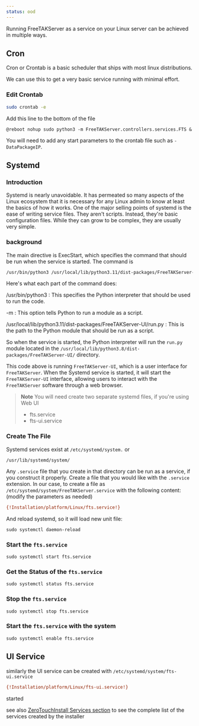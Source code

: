 ```yaml
---
status: ood
---
```


Running FreeTAKServer as a service on your Linux server can be achieved in multiple ways.

## Cron
Cron or Crontab is a basic scheduler that ships with most linux distributions.

We can use this to get a very basic service running with minimal effort.

### Edit Crontab
```bash
sudo crontab -e
```

Add this line to the bottom of the file

```text
@reboot nohup sudo python3 -m FreeTAKServer.controllers.services.FTS &
```

You will need to add any start parameters to the crontab file such as `-DataPackageIP`.

## Systemd

### Introduction
Systemd is nearly unavoidable.
It has permeated so many aspects of the Linux ecosystem
that it is necessary for any Linux admin to know at least the basics of how it works.
One of the major selling points of systemd is the ease of writing service files. 
They aren't scripts.
Instead, they're basic configuration files.
While they can grow to be complex, they are usually very simple.
### background
The main directive is ExecStart, which specifies the command that should be run when the service is started. The command is 
```bash
/usr/bin/python3 /usr/local/lib/python3.11/dist-packages/FreeTAKServer-UI/run.py. 
```
Here's what each part of the command does:

/usr/bin/python3
: This specifies the Python interpreter that should be used to run the code.

-m
: This option tells Python to run a module as a script.

/usr/local/lib/python3.11/dist-packages/FreeTAKServer-UI/run.py
: This is the path to the Python module that should be run as a script.

So when the service is started,
the Python interpreter will run the `run.py` module
located in the `/usr/local/lib/python3.8/dist-packages/FreeTAKServer-UI/` directory.

This code above is running `FreeTAKServer-UI`,
which is a user interface for  `FreeTAKServer`.
When the Systemd service is started,
it will start the `FreeTAKServer-UI` interface,
allowing users to interact with the `FreeTAKServer` software through a web browser.

>**Note**
> You will need create two separate systemd files, if you're using Web UI
> - fts.service
> - fts-ui.service


### Create The File
Systemd services exist at 
```/etc/systemd/system.```
or
```
/usr/lib/systemd/system/
```
Any `.service` file that you create in that directory can be run as a service,
if you construct it properly. 
Create a file that you would like with the `.service` extension. 
In our case,
to create a file as `/etc/systemd/system/FreeTAKServer.service` with the following content:
(modify the parameters as needed)

```ini
{!Installation/platform/Linux/fts.service!}
```

And reload systemd, so it will load new unit file:
```
sudo systemctl daemon-reload
```

### Start the `fts.service`
```
sudo systemctl start fts.service
```

### Get the Status of the `fts.service`
```
sudo systemctl status fts.service
```

### Stop the `fts.service`
```
sudo systemctl stop fts.service
```

### Start the `fts.service` with the system
```
sudo systemctl enable fts.service
```

## UI Service
similarly the UI service can be created with `/etc/systemd/system/fts-ui.service`
```ini
{!Installation/platform/Linux/fts-ui.service!}
```

started 

see also [ZeroTouchInstall Services section](../../mechanism/Ansible/ZeroTouchInstall.md)
to see the complete list of the services created by the installer
